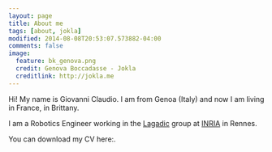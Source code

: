 ```yaml
---
layout: page
title: About me
tags: [about, jokla]
modified: 2014-08-08T20:53:07.573882-04:00
comments: false
image:
  feature: bk_genova.png
  credit: Genova Boccadasse - Jokla
  creditlink: http://jokla.me
---
```


Hi! My name is Giovanni Claudio. I am from Genoa (Italy) and now I am living in France, in Brittany.

I am a Robotics Engineer working in the [Lagadic](http://www.irisa.fr/lagadic/) group at [INRIA](http://www.inria.fr/en/) in Rennes. 

You can download my CV here:<a href="{{ site.url }}/assets/Claudio_CV.pdf"><i class="fa fa-download "></i></a>.
